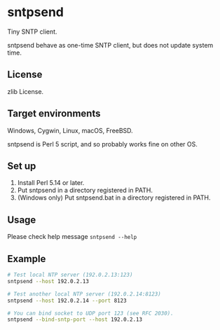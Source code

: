sntpsend
========

Tiny SNTP client.

sntpsend behave as one-time SNTP client, but does not update system time.

License
-------

zlib License.

Target environments
-------------------

Windows, Cygwin, Linux, macOS, FreeBSD.

sntpsend is Perl 5 script, and so probably works fine on other OS.

Set up
------

1. Install Perl 5.14 or later.
2. Put sntpsend in a directory registered in PATH.
3. (Windows only) Put sntpsend.bat in a directory registered in PATH.

Usage
-----

Please check help message `sntpsend --help`

Example
-------

```sh
# Test local NTP server (192.0.2.13:123)
sntpsend --host 192.0.2.13

# Test another local NTP server (192.0.2.14:8123)
sntpsend --host 192.0.2.14 --port 8123

# You can bind socket to UDP port 123 (see RFC 2030).
sntpsend --bind-sntp-port --host 192.0.2.13
```
